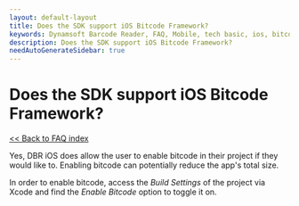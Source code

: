 ```yaml
---
layout: default-layout
title: Does the SDK support iOS Bitcode Framework?
keywords: Dynamsoft Barcode Reader, FAQ, Mobile, tech basic, ios, bitcode
description: Does the SDK support iOS Bitcode Framework?
needAutoGenerateSidebar: true
---
```


# Does the SDK support iOS Bitcode Framework?

[<< Back to FAQ index](index.md)

Yes, DBR iOS does allow the user to enable bitcode in their project if they would like to. Enabling bitcode can potentially reduce the app's total size.

In order to enable bitcode, access the *Build Settings* of the project via Xcode and find the *Enable Bitcode* option to toggle it on.
